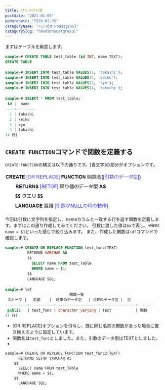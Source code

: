 ```yaml
---
title: プリペアド文
postdate: "2021-01-05"
updatedate: "2020-01-05"
categoryName: "ハンズオンpostgrsql"
categorySlug: "handsonpostgresql"
---
```


まずはテーブルを用意します。

```sql
sample=# CREATE TABLE test_table (id INT, name TEXT);
CREATE TABLE

sample=# INSERT INTO test_table VALUES(1, 'takashi');
sample=# INSERT INTO test_table VALUES(2, 'keiko');
sample=# INSERT INTO test_table VALUES(3, 'ryo');
sample=# INSERT INTO test_table VALUES(4, 'takashi');

sample=# SELECT * FROM test_table;
 id |  name
----+---------
  1 | takashi
  2 | keiko
  3 | ryo
  4 | takashi
(4 行)
```

## `CREATE FUNCTION`コマンドで関数を定義する

`CREATE FUNCTION`の構文は以下の通りです。[青文字]の部分がオプションです。

![sql1.png](./sql1.png)

今回は引数に文字列を指定し、nameカラムと一致する行を返す関数を定義します。まずはこの通り作成してみてください。
引数に渡した値は`$n`で表し、`WHERE name = $1`といった感じで絞り込みます。
また、作成した関数は`\df`コマンドで確認します。

```sql
sample=# CREATE OR REPLACE FUNCTION test_func(TEXT)
          RETURNS VARCHAR AS
          $$
            SELECT name FROM test_Table
            WHERE name = $1;
          $$
          LANGUAGE SQL;

sample=# \df
                             関数一覧
 スキーマ |   名前    |  結果のデータ型   | 引数のデータ型 |  型
----------+-----------+-------------------+----------------+------
 public   | test_func | character varying | text           | 関数
(1 行)
```

 - [OR REPLACE]オプションを付与し、既に同じ名前の関数があった場合に置き換えるように設定しています。
 - 関数名は`test_func`としました。また、引数のデータ型はTEXTとしました。
 - 

```
sample=# CREATE OR REPLACE FUNCTION test_func2(TEXT)
      RETURNS SETOF VARCHAR AS
    $$
      SELECT name FROM test_Table
      WHERE name = $1;
    $$
      LANGUAGE SQL;
```






